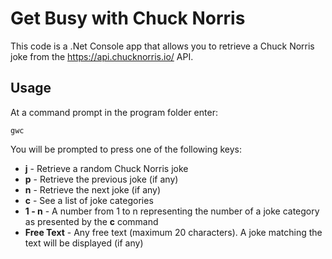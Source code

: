 # Get Busy with Chuck Norris
This code is a .Net Console app that allows you to retrieve a Chuck Norris joke from the https://api.chucknorris.io/ API.

## Usage
At a command prompt in the program folder enter:

`gwc`

You will be prompted to press one of the following keys:

- **j** - Retrieve a random Chuck Norris joke
- **p** - Retrieve the previous joke (if any)
- **n** - Retrieve the next joke (if any)
- **c** - See a list of joke categories
- **1 - n** - A number from 1 to n representing the number of a joke category as presented by the **c** command
- **Free Text** - Any free text (maximum 20 characters). A joke matching the text will be displayed (if any)
